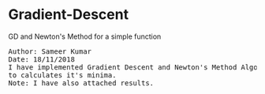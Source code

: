 # Gradient-Descent
GD and Newton's Method for a simple function
<pre>
Author: Sameer Kumar 
Date: 18/11/2018
I have implemented Gradient Descent and Newton's Method Algorithm on a simple function (-log(1-x-y)-log(x)-log(y)) 
to calculates it's minima. 
Note: I have also attached results.
<pre>
